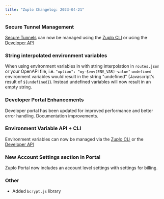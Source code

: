 ```yaml
---
title: "Zuplo Changelog: 2023-04-21"
---
```


### Secure Tunnel Management

[Secure Tunnels](/docs/articles/secure-tunnel) can now be managed using the
[Zuplo CLI](/docs/cli) or using the [Developer API](https://dev.zuplo.com/docs)

### String interpolated environment variables

When using environment variables in with string interpolation in `routes.json`
or your OpenAPI file, i.e. `"option": "my-$env(ENV_VAR)-value"` `undefined`
environment variables would result in the string "undefined" (Javascript's
result of `${undefined}`). Instead undefined variables will now result in an
empty string.

### Developer Portal Enhancements

Developer portal has been updated for improved performance and better error
handling. Documentation improvements.

### Environment Variable API + CLI

Environment variables can now be managed via the [Zuplo CLI](/docs/cli) or the
[Developer API](https://dev.zuplo.com/docs)

### New Account Settings section in Portal

Zuplo Portal now includes an account level settings with settings for billing.

### Other

- Added `bcrypt.js` library
